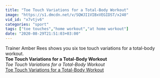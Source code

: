 ```yaml
---
title: "Toe Touch Variations for a Total-Body Workout"
image: "https://s1.dmcdn.net/v/SQWJI1VIBxVEGIDST/x240"
vid_id: "x7vtjv6"
categories: "sport"
tags: ["toe touches","home workout","at home workout"]
date: "2020-08-29T21:51:03+03:00"
---
```

Trainer Amber Rees shows you six toe touch variations for a total-body workout.<br><b>Toe Touch Variations for a Total-Body Workout</b><br> <i>Toe Touch Variations for a Total-Body Workout</i><br> <u>Toe Touch Variations for a Total-Body Workout</u>
